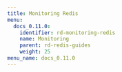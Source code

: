 ```yaml
---
title: Monitoring Redis
menu:
  docs_0.11.0:
    identifier: rd-monitoring-redis
    name: Monitoring
    parent: rd-redis-guides
    weight: 25
menu_name: docs_0.11.0
---
```


